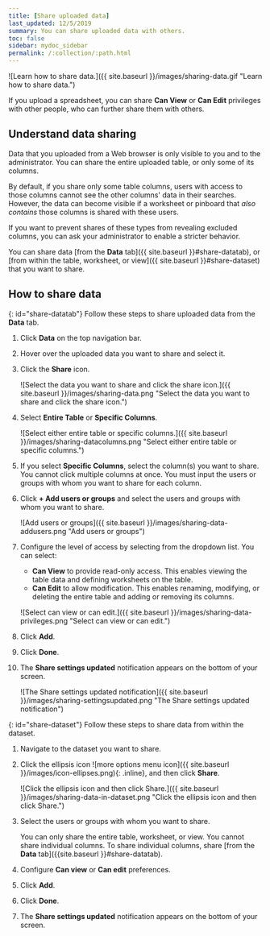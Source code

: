 ```yaml
---
title: [Share uploaded data]
last_updated: 12/5/2019
summary: You can share uploaded data with others.
toc: false
sidebar: mydoc_sidebar
permalink: /:collection/:path.html
---
```

![Learn how to share data.]({{ site.baseurl }}/images/sharing-data.gif "Learn how to share data.")

If you upload a spreadsheet, you can share **Can View** or **Can Edit**
privileges with other people, who can further share them with others.

## Understand data sharing

Data that you uploaded from a Web browser is only visible to you and to the
administrator. You can share the entire uploaded table, or only some of its
columns.

By default, if you share only some table columns, users with access to those
columns cannot see the other columns' data in their searches. However, the data
can become visible if a worksheet or pinboard that _also contains_ those columns
is shared with these users.

If you want to prevent shares of these types from revealing excluded columns,
you can ask your administrator to enable a stricter behavior.

You can share data [from the **Data** tab]({{ site.baseurl }}#share-datatab), or [from within the table, worksheet, or view]({{ site.baseurl }}#share-dataset) that you want to share.

## How to share data

{: id="share-datatab"}
Follow these steps to share uploaded data from the **Data** tab.

1. Click **Data** on the top navigation bar.

2. Hover over the uploaded data you want to share and select it.

3. Click the **Share** icon.

    ![Select the data you want to share and click the share icon.]({{ site.baseurl }}/images/sharing-data.png "Select the data you want to share and click the share icon.")

4. Select **Entire Table** or **Specific Columns**.

    ![Select either entire table or specific columns.]({{ site.baseurl }}/images/sharing-datacolumns.png "Select either entire table or specific columns.")

5. If you select **Specific Columns**, select the column(s) you want to share. You cannot click multiple columns at once. You must input the users or groups with whom you want to share for each column.

6. Click **+ Add users or groups** and select the users and groups with whom you want to share.

    ![Add users or groups]({{ site.baseurl }}/images/sharing-data-addusers.png "Add users or groups")

7. Configure the level of access by selecting from the dropdown list. You can select:
    -   **Can View** to provide read-only access. This enables viewing the table data and defining worksheets on the table.
    -   **Can Edit** to allow modification. This enables renaming, modifying, or deleting the entire table and adding or removing its columns.

    ![Select can view or can edit.]({{ site.baseurl }}/images/sharing-data-privileges.png "Select can view or can edit.")

8. Click **Add**.

9. Click **Done**.

10. The **Share settings updated** notification appears on the bottom of your screen.

    ![The Share settings updated notification]({{ site.baseurl }}/images/sharing-settingsupdated.png "The Share settings updated notification")

{: id="share-dataset"}
Follow these steps to share data from within the dataset.
1. Navigate to the dataset you want to share.

2. Click the ellipsis icon ![more options menu icon]({{ site.baseurl }}/images/icon-ellipses.png){: .inline}, and then click **Share**.

    ![Click the ellipsis icon and then click Share.]({{ site.baseurl }}/images/sharing-data-in-dataset.png "Click the ellipsis icon and then click Share.")

3. Select the users or groups with whom you want to share.

    You can only share the entire table, worksheet, or view. You cannot share individual columns. To share individual columns, share [from the **Data** tab]({{site.baseurl }}#share-datatab).

4. Configure **Can view** or **Can edit** preferences.

4. Click **Add**.

5. Click **Done**.

6. The **Share settings updated** notification appears on the bottom of your screen.
